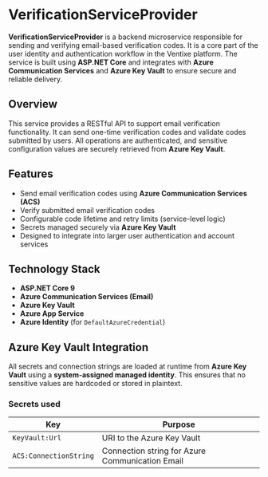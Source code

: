 # VerificationServiceProvider

**VerificationServiceProvider** is a backend microservice responsible for sending and verifying email-based verification codes. It is a core part of the user identity and authentication workflow in the Ventixe platform. The service is built using **ASP.NET Core** and integrates with **Azure Communication Services** and **Azure Key Vault** to ensure secure and reliable delivery.

## Overview

This service provides a RESTful API to support email verification functionality. It can send one-time verification codes and validate codes submitted by users. All operations are authenticated, and sensitive configuration values are securely retrieved from **Azure Key Vault**.

## Features

- Send email verification codes using **Azure Communication Services (ACS)**
- Verify submitted email verification codes
- Configurable code lifetime and retry limits (service-level logic)
- Secrets managed securely via **Azure Key Vault**
- Designed to integrate into larger user authentication and account services

## Technology Stack

- **ASP.NET Core 9**  
- **Azure Communication Services (Email)**  
- **Azure Key Vault**  
- **Azure App Service**  
- **Azure Identity** (for `DefaultAzureCredential`)  

## Azure Key Vault Integration

All secrets and connection strings are loaded at runtime from **Azure Key Vault** using a **system-assigned managed identity**. This ensures that no sensitive values are hardcoded or stored in plaintext.

### Secrets used

| Key                     | Purpose                                          |
|--------------------------|--------------------------------------------------|
| `KeyVault:Url`           | URI to the Azure Key Vault                      |
| `ACS:ConnectionString`   | Connection string for Azure Communication Email |

